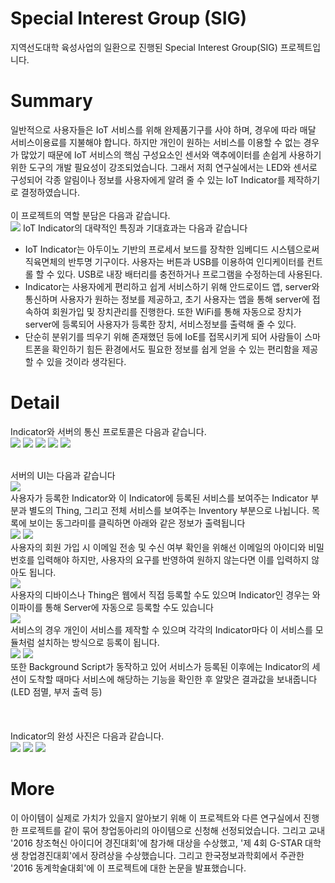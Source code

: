 # Special Interest Group (SIG)
지역선도대학 육성사업의 일환으로 진행된 Special Interest Group(SIG) 프로젝트입니다.

# Summary
일반적으로 사용자들은 IoT 서비스를 위해 완제품기구를 사야 하며, 경우에 따라 매달 서비스이용료를 지불해야 합니다. 하지만 개인이 원하는 서비스를 이용할 수 없는 경우가 많았기 때문에 IoT 서비스의 핵심 구성요소인 센서와 액추에이터를 손쉽게 사용하기 위한 도구의 개발 필요성이 강조되었습니다. 그래서 저희 연구실에서는 LED와 센서로 구성되어 각종 알림이나 정보를 사용자에게 알려 줄 수 있는 IoT Indicator를 제작하기로 결정하였습니다.<br>
<br>
이 프로젝트의 역할 분담은 다음과 같습니다.<br>
<img src="./img/part.jpg">
IoT Indicator의 대략적인 특징과 기대효과는 다음과 같습니다
- IoT Indicator는 아두이노 기반의 프로세서 보드를 장착한 임베디드 시스템으로써 직육면체의 반투명 기구이다. 사용자는 버튼과 USB를 이용하여 인디케이터를 컨트롤 할 수 있다. USB로 내장 배터리를 충전하거나 프로그램을 수정하는데 사용된다.<br>
- Indicator는 사용자에게 편리하고 쉽게 서비스하기 위해 안드로이드 앱, server와 통신하며 사용자가 원하는 정보를 제공하고, 초기 사용자는 앱을 통해 server에 접속하여 회원가입 및 장치관리를 진행한다. 또한 WiFi를 통해 자동으로 장치가 server에 등록되어 사용자가 등록한 장치, 서비스정보를 출력해 줄 수 있다.<br>
- 단순히 분위기를 띄우기 위해 존재했던 등에 IoE를 접목시키게 되어 사람들이 스마트폰을 확인하기 힘든 환경에서도 필요한 정보를 쉽게 얻을 수 있는 편리함을 제공할 수 있을 것이라 생각된다.<br>

# Detail
Indicator와 서버의 통신 프로토콜은 다음과 같습니다.<br>
<img src="./img/protocol1.jpg">
<img src="./img/protocol2.jpg">
<img src="./img/protocol3.jpg">
<img src="./img/protocol4.jpg">
<img src="./img/protocol5.jpg">

<br>서버의 UI는 다음과 같습니다<br>
<img src="./img/ui1.jpg">
<br> 사용자가 등록한 Indicator와 이 Indicator에 등록된 서비스를 보여주는 Indicator 부분과 별도의 Thing, 그리고 전체 서비스를 보여주는 Inventory 부분으로 나뉩니다. 목록에 보이는 동그라미를 클릭하면 아래와 같은 정보가 출력됩니다<br>
<img src="./img/ui2.jpg">
<img src="./img/ui3.jpg">
<br>사용자의 회원 가입 시 이메일 전송 및 수신 여부 확인을 위해선 이메일의 아이디와 비밀번호를 입력해야 하지만, 사용자의 요구를 반영하여 원하지 않는다면 이를 입력하지 않아도 됩니다.<br>
<img src="./img/ui4.jpg">
<br> 사용자의 디바이스나 Thing은 웹에서 직접 등록할 수도 있으며 Indicator인 경우는 와이파이를 통해 Server에 자동으로 등록할 수도 있습니다<br>
<img src="./img/ui5.jpg">
<br> 서비스의 경우 개인이 서비스를 제작할 수 있으며 각각의 Indicator마다 이 서비스를 모듈처럼 설치하는 방식으로 등록이 됩니다.<br>
<img src="./img/ui6.jpg">
<img src="./img/ui7.jpg">
<br> 또한 Background Script가 동작하고 있어 서비스가 등록된 이후에는 Indicator의 세션이 도착할 때마다 서비스에 해당하는 기능을 확인한 후 알맞은 결과값을 보내줍니다(LED 점멸, 부저 출력 등)<br>
<br><br>
<br>Indicator의 완성 사진은 다음과 같습니다.<br>
<img src="./img/indicator1.jpg">
<img src="./img/indicator2.jpg">
<img src="./img/indicator3.jpg">

# More
이 아이템이 실제로 가치가 있을지 알아보기 위해 이 프로젝트와 다른 연구실에서 진행한 프로젝트를 같이 묶어 창업동아리의 아이템으로 신청해 선정되었습니다. 그리고 교내 '2016 창조혁신 아이디어 경진대회'에  참가해 대상을 수상했고, '제 4회 G-STAR 대학생 창업경진대회'에서 장려상을 수상했습니다. 그리고 한국정보과학회에서 주관한 '2016 동계학술대회'에 이 프로젝트에 대한 논문을 발표했습니다.
